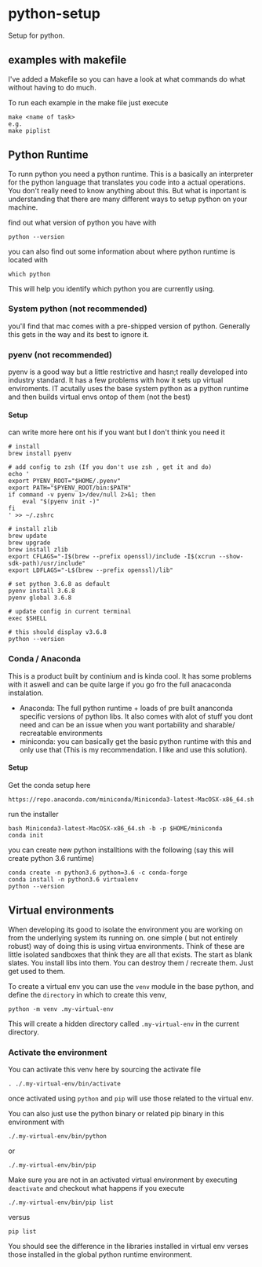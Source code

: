 # python-setup

Setup for python.

## examples with makefile

I've added a Makefile so you can have a look at what commands do what without having to do much.

To run each example in the make file just execute

```
make <name of task>
e.g.
make piplist
```

## Python Runtime

To runn python you need a python runtime. This is a basically an interpreter for the python language that translates you code into a actual operations.
You don't really need to know anything about this. But what is inportant is understanding that there are many different ways to setup python 
on your machine.

find out what version of python you have with

```
python --version
```

you can also find out some information about where python runtime is located with 

```
which python
```

This will help you identify which python you are currently using.

### System python (not recommended)

you'll find that mac comes with a pre-shipped version of python. Generally this gets in the way and its best to ignore it.


### pyenv (not recommended)

pyenv is a good way but a little restrictive and hasn;t really developed into industry standard. It has a few problems with how it sets up virtual enviroments. IT acutally uses the base system python as a python runtime and then builds virtual envs ontop of them (not the best)

#### Setup 
can write more here ont his if you want but I don't think you need it
````
# install
brew install pyenv
 
# add config to zsh (If you don't use zsh , get it and do)
echo '
export PYENV_ROOT="$HOME/.pyenv"
export PATH="$PYENV_ROOT/bin:$PATH"
if command -v pyenv 1>/dev/null 2>&1; then
    eval "$(pyenv init -)"
fi
' >> ~/.zshrc
 
# install zlib
brew update
brew upgrade
brew install zlib
export CFLAGS="-I$(brew --prefix openssl)/include -I$(xcrun --show-sdk-path)/usr/include"
export LDFLAGS="-L$(brew --prefix openssl)/lib"
 
# set python 3.6.8 as default
pyenv install 3.6.8
pyenv global 3.6.8
 
# update config in current terminal
exec $SHELL
 
# this should display v3.6.8
python --version
````


### Conda / Anaconda
This is a product built by continium and is kinda cool. It has some problems with it aswell and can be quite large if you go fro the full anacaconda instalation. 
* Anaconda: The full python runtime + loads of pre built ananconda specific versions of python libs. It also comes with alot of stuff you dont need and can be an issue when you want portability and sharable/ recreatable environments
* miniconda: you can basically get the basic python runtime with this and only use that (This is my recommendation. I like and use this solution).

#### Setup

Get the conda setup here
```
https://repo.anaconda.com/miniconda/Miniconda3-latest-MacOSX-x86_64.sh
```

run the installer
```
bash Miniconda3-latest-MacOSX-x86_64.sh -b -p $HOME/miniconda
conda init
```

you can create new python installtions with the following (say this will create python 3.6 runtime)
```
conda create -n python3.6 python=3.6 -c conda-forge
conda install -n python3.6 virtualenv
python --version
```



## Virtual environments

When developing its good to isolate the environment you are working on from the underlying system its running on.
one simple ( but not entirely robust) way of doing this is using virtua environments. Think of these are little isolated sandboxes that think they are all that exists.
The start as blank slates. You install libs into them. You can destroy them / recreate them. Just get used to them.

To create a virtual env you can use the `venv` module in the base python, and define the `directory` in which to create this venv,

```
python -m venv .my-virtual-env
```
This will create a hidden directory called `.my-virtual-env` in the current directory. 

### Activate the environment

You can activate this venv here by sourcing the activate file
```
. ./.my-virtual-env/bin/activate
```

once activated using `python` and `pip` will use those related to the virtual env.

You can also  just use the python binary or related pip binary in this environment with
```
./.my-virtual-env/bin/python
```
or
```
./.my-virtual-env/bin/pip
```

Make sure you are not in an activated virtual environment by executing `deactivate` and checkout what happens if you execute 
```
./.my-virtual-env/bin/pip list
```
versus
```
pip list
```

You should see the difference in the libraries installed in virtual env verses those installed in the global python runtime environment.
